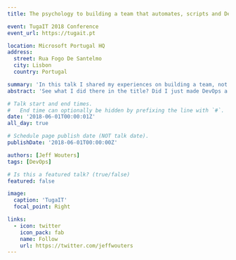 ```yaml
---
title: The psychology to building a team that automates, scripts and DevOps

event: TugaIT 2018 Conference
event_url: https://tugait.pt

location: Microsoft Portugal HQ
address:
  street: Rua Fogo De Santelmo
  city: Lisbon
  country: Portugal

summary: 'In this talk I shared my experiences on building a team, not only looking at technical skills but mainly looking at soft-skills like communication and culture.'
abstract: 'See what I did there in the title? Did I just made DevOps a verb?! Yes, because it takes actual work. Over the years I’ve been to many customers helping them automate, script and work get the Operation teams to work with their developers, instead of making things ‘not their problem’. During this session I’ll take you with me on a 5+ year journey, building teams with a DevOps mindset, changing the behaviour of developers, it-professionals and even managers or project leaders. Stereo-types can be recognized, positioned, managed or used. All have their own strengths and with the right techniques and methods can empore the people around them. I’ll teach you techniques that will make you the key component between departments and enable you to facilitate change that will elevate your team, department or company to show an agile behaviour.'

# Talk start and end times.
#   End time can optionally be hidden by prefixing the line with `#`.
date: '2018-06-01T00:00:01Z'
all_day: true

# Schedule page publish date (NOT talk date).
publishDate: '2018-06-01T00:00:00Z'

authors: [Jeff Wouters]
tags: [DevOps]

# Is this a featured talk? (true/false)
featured: false

image:
  caption: 'TugaIT'
  focal_point: Right

links:
  - icon: twitter
    icon_pack: fab
    name: Follow
    url: https://twitter.com/jeffwouters
---
```

